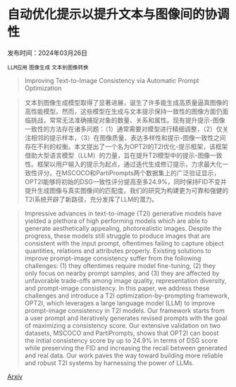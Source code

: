 # 自动优化提示以提升文本与图像间的协调性

发布时间：2024年03月26日

`LLM应用` `图像生成` `文本到图像转换`

> Improving Text-to-Image Consistency via Automatic Prompt Optimization

> 文本到图像生成模型取得了显著进展，诞生了许多能生成高质量逼真图像的高性能模型。然而，这些模型在生成与文本提示保持一致性的图像方面仍面临挑战，常常无法准确捕捉对象的数量、关系和属性。现有提升提示-图像一致性的方法存在诸多问题：（1）通常需要对模型进行精细调整，（2）仅关注相邻的提示样本，（3）在图像质量、表达多样性和提示-图像一致性之间存在不利的权衡。本文提出了一个名为OPT2I的T2I优化-提示框架，该框架借助大型语言模型（LLM）的力量，旨在提升T2I模型中的提示-图像一致性。框架以用户输入的提示为起点，通过迭代生成修订提示，力求最大化一致性评分。在MSCOCO和PartiPrompts两个数据集上的广泛验证显示，OPT2I能够将初始的DSG一致性评分提高至多24.9%，同时保持FID不变并提升生成图像与真实图像间的匹配度。我们的研究为构建更为可靠和强健的T2I系统开辟了新路径，充分发挥了LLM的潜力。

> Impressive advances in text-to-image (T2I) generative models have yielded a plethora of high performing models which are able to generate aesthetically appealing, photorealistic images. Despite the progress, these models still struggle to produce images that are consistent with the input prompt, oftentimes failing to capture object quantities, relations and attributes properly. Existing solutions to improve prompt-image consistency suffer from the following challenges: (1) they oftentimes require model fine-tuning, (2) they only focus on nearby prompt samples, and (3) they are affected by unfavorable trade-offs among image quality, representation diversity, and prompt-image consistency. In this paper, we address these challenges and introduce a T2I optimization-by-prompting framework, OPT2I, which leverages a large language model (LLM) to improve prompt-image consistency in T2I models. Our framework starts from a user prompt and iteratively generates revised prompts with the goal of maximizing a consistency score. Our extensive validation on two datasets, MSCOCO and PartiPrompts, shows that OPT2I can boost the initial consistency score by up to 24.9% in terms of DSG score while preserving the FID and increasing the recall between generated and real data. Our work paves the way toward building more reliable and robust T2I systems by harnessing the power of LLMs.

[Arxiv](https://arxiv.org/abs/2403.17804)
